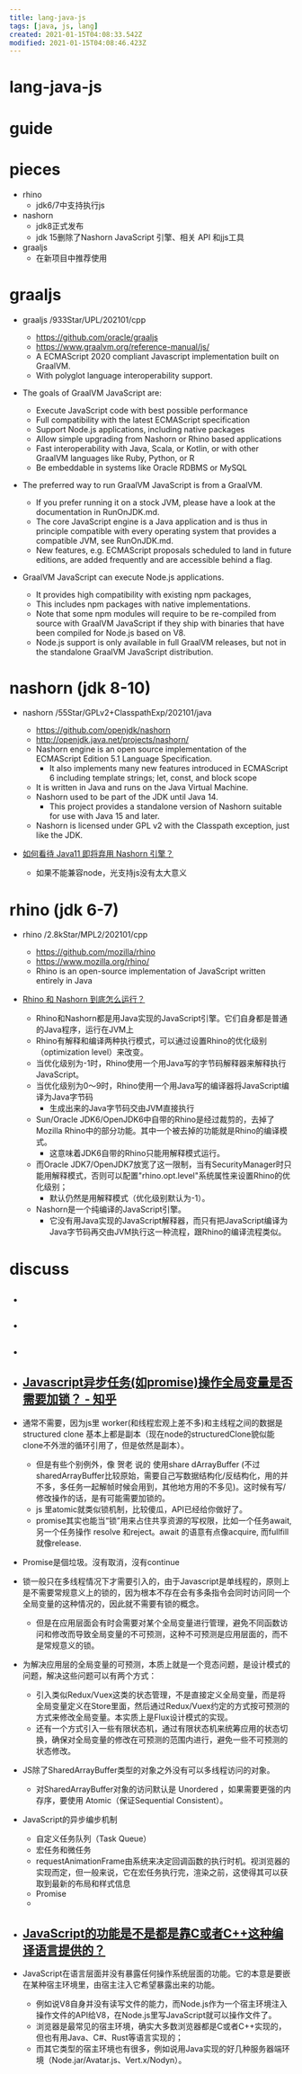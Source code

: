 ```yaml
---
title: lang-java-js
tags: [java, js, lang]
created: 2021-01-15T04:08:33.542Z
modified: 2021-01-15T04:08:46.423Z
---
```


# lang-java-js

# guide

# pieces
- rhino
  - jdk6/7中支持执行js
- nashorn
  - jdk8正式发布
  - jdk 15删除了Nashorn JavaScript 引擎、相关 API 和jjs工具
- graaljs
  - 在新项目中推荐使用
# graaljs
- graaljs /933Star/UPL/202101/cpp
  - https://github.com/oracle/graaljs
  - https://www.graalvm.org/reference-manual/js/
  - A ECMAScript 2020 compliant Javascript implementation built on GraalVM. 
  - With polyglot language interoperability support.

- The goals of GraalVM JavaScript are:
  - Execute JavaScript code with best possible performance
  - Full compatibility with the latest ECMAScript specification
  - Support Node.js applications, including native packages
  - Allow simple upgrading from Nashorn or Rhino based applications
  - Fast interoperability with Java, Scala, or Kotlin, or with other GraalVM languages like Ruby, Python, or R
  - Be embeddable in systems like Oracle RDBMS or MySQL

- The preferred way to run GraalVM JavaScript is from a GraalVM. 
  - If you prefer running it on a stock JVM, please have a look at the documentation in RunOnJDK.md.
  - The core JavaScript engine is a Java application and is thus in principle compatible with every operating system that provides a compatible JVM, see RunOnJDK.md.
  - New features, e.g. ECMAScript proposals scheduled to land in future editions, are added frequently and are accessible behind a flag.
- GraalVM JavaScript can execute Node.js applications. 
  - It provides high compatibility with existing npm packages, 
  - This includes npm packages with native implementations. 
  - Note that some npm modules will require to be re-compiled from source with GraalVM JavaScript if they ship with binaries that have been compiled for Node.js based on V8. 
  - Node.js support is only available in full GraalVM releases, but not in the standalone GraalVM JavaScript distribution.
# nashorn (jdk 8-10)
- nashorn /55Star/GPLv2+ClasspathExp/202101/java
  - https://github.com/openjdk/nashorn
  - http://openjdk.java.net/projects/nashorn/
  - Nashorn engine is an open source implementation of the ECMAScript Edition 5.1 Language Specification. 
    - It also implements many new features introduced in ECMAScript 6 including template strings; let, const, and block scope
  - It is written in Java and runs on the Java Virtual Machine.
  - Nashorn used to be part of the JDK until Java 14. 
    - This project provides a standalone version of Nashorn suitable for use with Java 15 and later.
  - Nashorn is licensed under GPL v2 with the Classpath exception, just like the JDK.

- [如何看待 Java11 即将弃用 Nashorn 引擎？](https://www.zhihu.com/question/282928698/answers/updated)
  - 如果不能兼容node，光支持js没有太大意义
# rhino (jdk 6-7)
- rhino /2.8kStar/MPL2/202101/cpp
  - https://github.com/mozilla/rhino
  - https://www.mozilla.org/rhino/
  - Rhino is an open-source implementation of JavaScript written entirely in Java

- [Rhino 和 Nashorn 到底怎么运行？](https://www.zhihu.com/question/27631001)
  - Rhino和Nashorn都是用Java实现的JavaScript引擎。它们自身都是普通的Java程序，运行在JVM上
  - Rhino有解释和编译两种执行模式，可以通过设置Rhino的优化级别（optimization level）来改变。
  - 当优化级别为-1时，Rhino使用一个用Java写的字节码解释器来解释执行JavaScript。
  - 当优化级别为0～9时，Rhino使用一个用Java写的编译器将JavaScript编译为Java字节码
    - 生成出来的Java字节码交由JVM直接执行
  - Sun/Oracle JDK6/OpenJDK6中自带的Rhino是经过裁剪的，去掉了Mozilla Rhino中的部分功能。其中一个被去掉的功能就是Rhino的编译模式。
    - 这意味着JDK6自带的Rhino只能用解释模式运行。
  - 而Oracle JDK7/OpenJDK7放宽了这一限制，当有SecurityManager时只能用解释模式，否则可以配置"rhino.opt.level"系统属性来设置Rhino的优化级别；
    - 默认仍然是用解释模式（优化级别默认为-1）。
  - Nashorn是一个纯编译的JavaScript引擎。
    - 它没有用Java实现的JavaScript解释器，而只有把JavaScript编译为Java字节码再交由JVM执行这一种流程，跟Rhino的编译流程类似。
# discuss
- ## 

- ## 

- ## 

- ## [Javascript异步任务(如promise)操作全局变量是否需要加锁？ - 知乎](https://www.zhihu.com/question/523481325)

- 通常不需要，因为js里 worker(和线程宏观上差不多)和主线程之间的数据是structured clone 基本上都是副本（现在node的structuredClone貌似能clone不外泄的循环引用了，但是依然是副本）。
  - 但是有些个别例外，像 贺老 说的 使用share dArrayBuffer (不过sharedArrayBuffer比较原始，需要自己写数据结构化/反结构化，用的并不多，多任务一起解帧时候会用到，其他地方用的不多见)。这时候有写/修改操作的话，是有可能需要加锁的。
  - js 里atomic就类似锁机制，比较傻瓜，API已经给你做好了。
  - promise其实也能当“锁”用来占住共享资源的写权限，比如一个任务await, 另一个任务操作 resolve 和reject。await 的语意有点像acquire, 而fullfill就像release.

- Promise是個垃圾。沒有取消，沒有continue

- 锁一般只在多线程情况下才需要引入的，由于Javascript是单线程的，原则上是不需要常规意义上的锁的，因为根本不存在会有多条指令会同时访问同一个全局变量的这种情况的，因此就不需要有锁的概念。
  - 但是在应用层面会有时会需要对某个全局变量进行管理，避免不同函数访问和修改而导致全局变量的不可预测，这种不可预测是应用层面的，而不是常规意义的锁。
- 为解决应用层的全局变量的可预测，本质上就是一个竞态问题，是设计模式的问题，解决这些问题可以有两个方式：
  - 引入类似Redux/Vuex这类的状态管理，不是直接定义全局变量，而是将全局变量定义在Store里面，然后通过Redux/Vuex约定的方式按可预测的方式来修改全局变量。本实质上是Flux设计模式的实现。
  - 还有一个方式引入一些有限状态机，通过有限状态机来统筹应用的状态切换，确保对全局变量的修改在可预测的范围内进行，避免一些不可预测的状态修改。

- JS除了SharedArrayBuffer类型的对象之外没有可以多线程访问的对象。
  - 对SharedArrayBuffer对象的访问默认是 Unordered ，如果需要更强的内存序，要使用 Atomic（保证Sequential Consistent）。

- JavaScript的异步编步机制
  - 自定义任务队列（Task Queue）
  - 宏任务和微任务
  - requestAnimationFrame由系统来决定回调函数的执行时机。视浏览器的实现而定，但一般来说，它在宏任务执行完，渲染之前，这使得其可以获取到最新的布局和样式信息
  - Promise
  - 

- ## [JavaScript的功能是不是都是靠C或者C++这种编译语言提供的？](https://www.zhihu.com/question/49176184)
- JavaScript在语言层面并没有暴露任何操作系统层面的功能。它的本意是要嵌在某种宿主环境里，由宿主注入它希望暴露出来的功能。
  - 例如说V8自身并没有读写文件的能力，而Node.js作为一个宿主环境注入操作文件的API给V8，在Node.js里写JavaScript就可以操作文件了。
  - 浏览器是最常见的宿主环境，确实大多数浏览器都是C或者C++实现的，但也有用Java、C#、Rust等语言实现的；
  - 而其它类型的宿主环境也有很多，例如说用Java实现的好几种服务器端环境（Node.jar/Avatar.js、Vert.x/Nodyn）。
